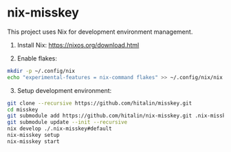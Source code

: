 # nix-misskey

This project uses Nix for development environment management.

1. Install Nix: https://nixos.org/download.html

2. Enable flakes:

```bash
mkdir -p ~/.config/nix
echo "experimental-features = nix-command flakes" >> ~/.config/nix/nix.conf
```

3. Setup development environment:

```bash
git clone --recursive https://github.com/hitalin/misskey.git
cd misskey
git submodule add https://github.com/hitalin/nix-misskey.git .nix-misskey
git submodule update --init --recursive
nix develop ./.nix-misskey#default
nix-misskey setup
nix-misskey start
```
